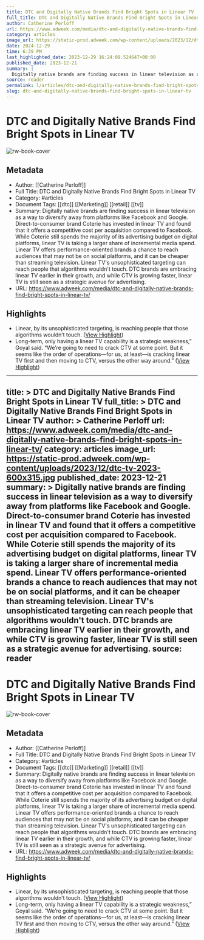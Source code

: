 ```yaml
---
title: DTC and Digitally Native Brands Find Bright Spots in Linear TV
full_title: DTC and Digitally Native Brands Find Bright Spots in Linear TV
author: Catherine Perloff
url: https://www.adweek.com/media/dtc-and-digitally-native-brands-find-bright-spots-in-linear-tv/
category: articles
image_url: https://static-prod.adweek.com/wp-content/uploads/2023/12/dtc-tv-2023-600x315.jpg
date: 2024-12-29
time: 6:39 PM
last_highlighted_date: 2023-12-29 16:24:09.524647+00:00
published_date: 2023-12-21
summary: |
  Digitally native brands are finding success in linear television as a way to diversify away from platforms like Facebook and Google. Direct-to-consumer brand Coterie has invested in linear TV and found that it offers a competitive cost per acquisition compared to Facebook. While Coterie still spends the majority of its advertising budget on digital platforms, linear TV is taking a larger share of incremental media spend. Linear TV offers performance-oriented brands a chance to reach audiences that may not be on social platforms, and it can be cheaper than streaming television. Linear TV's unsophisticated targeting can reach people that algorithms wouldn't touch. DTC brands are embracing linear TV earlier in their growth, and while CTV is growing faster, linear TV is still seen as a strategic avenue for advertising.
source: reader
permalink: l/articles/dtc-and-digitally-native-brands-find-bright-spots-in-linear-tv
slug: dtc-and-digitally-native-brands-find-bright-spots-in-linear-tv
---
```

# DTC and Digitally Native Brands Find Bright Spots in Linear TV

![rw-book-cover](https://static-prod.adweek.com/wp-content/uploads/2023/12/dtc-tv-2023-600x315.jpg)

## Metadata
- Author: [[Catherine Perloff]]
- Full Title: DTC and Digitally Native Brands Find Bright Spots in Linear TV
- Category: #articles
- Document Tags: [[dtc]] [[Marketing]] [[retail]] [[tv]] 
- Summary: Digitally native brands are finding success in linear television as a way to diversify away from platforms like Facebook and Google. Direct-to-consumer brand Coterie has invested in linear TV and found that it offers a competitive cost per acquisition compared to Facebook. While Coterie still spends the majority of its advertising budget on digital platforms, linear TV is taking a larger share of incremental media spend. Linear TV offers performance-oriented brands a chance to reach audiences that may not be on social platforms, and it can be cheaper than streaming television. Linear TV's unsophisticated targeting can reach people that algorithms wouldn't touch. DTC brands are embracing linear TV earlier in their growth, and while CTV is growing faster, linear TV is still seen as a strategic avenue for advertising.
- URL: https://www.adweek.com/media/dtc-and-digitally-native-brands-find-bright-spots-in-linear-tv/

## Highlights
- Linear, by its unsophisticated targeting, is reaching people that those algorithms wouldn’t touch. ([View Highlight](https://read.readwise.io/read/01hjtjhenb625ac8anvmdd96ey))
- Long-term, only having a linear TV capability is a strategic weakness,” Goyal said. “We’re going to need to crack CTV at some point. But it seems like the order of operations—for us, at least—is cracking linear TV first and then moving to CTV, versus the other way around.” ([View Highlight](https://read.readwise.io/read/01hjv67s4zm798yf0xhfvvw1yh))


---
title: >
  DTC and Digitally Native Brands Find Bright Spots in Linear TV
full_title: >
  DTC and Digitally Native Brands Find Bright Spots in Linear TV
author: >
  Catherine Perloff
url: https://www.adweek.com/media/dtc-and-digitally-native-brands-find-bright-spots-in-linear-tv/
category: articles
image_url: https://static-prod.adweek.com/wp-content/uploads/2023/12/dtc-tv-2023-600x315.jpg
published_date: 2023-12-21
summary: >
  Digitally native brands are finding success in linear television as a way to diversify away from platforms like Facebook and Google. Direct-to-consumer brand Coterie has invested in linear TV and found that it offers a competitive cost per acquisition compared to Facebook. While Coterie still spends the majority of its advertising budget on digital platforms, linear TV is taking a larger share of incremental media spend. Linear TV offers performance-oriented brands a chance to reach audiences that may not be on social platforms, and it can be cheaper than streaming television. Linear TV's unsophisticated targeting can reach people that algorithms wouldn't touch. DTC brands are embracing linear TV earlier in their growth, and while CTV is growing faster, linear TV is still seen as a strategic avenue for advertising.
source: reader
---
# DTC and Digitally Native Brands Find Bright Spots in Linear TV

![rw-book-cover](https://static-prod.adweek.com/wp-content/uploads/2023/12/dtc-tv-2023-600x315.jpg)

## Metadata
- Author: [[Catherine Perloff]]
- Full Title: DTC and Digitally Native Brands Find Bright Spots in Linear TV
- Category: #articles
- Document Tags: [[dtc]] [[Marketing]] [[retail]] [[tv]] 
- Summary: Digitally native brands are finding success in linear television as a way to diversify away from platforms like Facebook and Google. Direct-to-consumer brand Coterie has invested in linear TV and found that it offers a competitive cost per acquisition compared to Facebook. While Coterie still spends the majority of its advertising budget on digital platforms, linear TV is taking a larger share of incremental media spend. Linear TV offers performance-oriented brands a chance to reach audiences that may not be on social platforms, and it can be cheaper than streaming television. Linear TV's unsophisticated targeting can reach people that algorithms wouldn't touch. DTC brands are embracing linear TV earlier in their growth, and while CTV is growing faster, linear TV is still seen as a strategic avenue for advertising.
- URL: https://www.adweek.com/media/dtc-and-digitally-native-brands-find-bright-spots-in-linear-tv/

## Highlights
- Linear, by its unsophisticated targeting, is reaching people that those algorithms wouldn’t touch. ([View Highlight](https://read.readwise.io/read/01hjtjhenb625ac8anvmdd96ey))
- Long-term, only having a linear TV capability is a strategic weakness,” Goyal said. “We’re going to need to crack CTV at some point. But it seems like the order of operations—for us, at least—is cracking linear TV first and then moving to CTV, versus the other way around.” ([View Highlight](https://read.readwise.io/read/01hjv67s4zm798yf0xhfvvw1yh))


